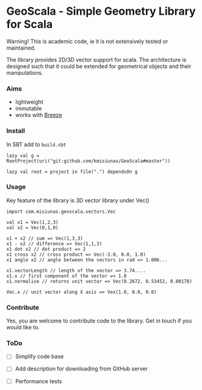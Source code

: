 #   GeoScala - Simple Geometry Library for Scala


Warning! This is academic code, ie it is not extensively tested or maintained. 

The library provides 2D/3D vector support for scala. The architecture is designed 
such that it could be extended for geometrical objects and their manipulations. 


### Aims

 - lightweight
 - immutable
 - works with [Breeze](https://github.com/scalanlp/breeze)
 
### Install

In SBT add to `build.sbt`
    
    lazy val g = RootProject(uri("git:github.com/kmisiunas/GeoScala#master"))
   
    lazy val root = project in file(".") dependsOn g


### Usage

Key feature of the library is 3D vector library under Vec()

    import com.misiunas.geoscala.vectors.Vec
    
    val x1 = Vec(1,2,3)
    val x2 = Vec(0,1,0)
    
    x1 + x2 // sum => Vec(1,3,3)
    x1 - x2 // difference => Vec(1,1,3)
    x1 dot x2 // dot product => 2
    x1 cross x2 // cross product => Vec(-3.0, 0.0, 1.0)
    x1 angle x2 // angle between the vectors in rad => 1.006...
    
    x1.vectorLength // length of the vector => 3.74....
    x1.x // first component of the vector => 1.0
    x1.normalise // returns unit vector => Vec(0.2672, 0.53452, 0.80178)
    
    Vec.x // unit vector along X axis => Vex(1.0, 0.0, 0.0)
    
    

### Contribute

Yes, you are welcome to contribute code to the library. Get in touch if you would like to. 

### ToDo

 - [ ] Simplify code base
 - [ ] Add description for downloading from GitHub server
 - [ ] Performance tests


